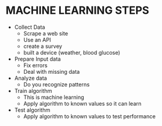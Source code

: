# MACHINE LEARNING STEPS

* Collect Data  
  * Scrape a web site  
  * Use an API  
  * create a survey  
  * built a device (weather, blood glucose)  
* Prepare Input data  
  * Fix errors  
  * Deal with missing data  
* Analyze data
  * Do you recognize patterns
* Train algorithm  
  * This is machine learning  
  * Apply algorithm to known values so it can learn
* Test algorithm
  * Apply algorithm to known values to test performance